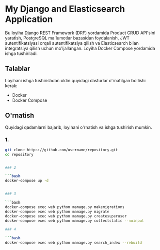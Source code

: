 # My Django and Elasticsearch Application

Bu loyiha Django REST Framework (DRF) yordamida Product CRUD API'sini yaratish, PostgreSQL ma'lumotlar bazasidan foydalanish, JWT autentifikatsiyasi orqali autentifikatsiya qilish va Elasticsearch bilan integratsiya qilish uchun mo'ljallangan. Loyiha Docker Compose yordamida ishga tushiriladi.

## Talablar

Loyihani ishga tushirishdan oldin quyidagi dasturlar o'rnatilgan bo'lishi kerak:

- Docker
- Docker Compose

## O'rnatish

Quyidagi qadamlarni bajarib, loyihani o'rnatish va ishga tushirish mumkin.
### 1.

```bash
git clone https://github.com/username/repository.git
cd repository


### 2

```bash
docker-compose up -d


### 3

```bash
docker-compose exec web python manage.py makemigrations
docker-compose exec web python manage.py migrate
docker-compose exec web python manage.py createsuperuser
docker-compose exec web python manage.py collectstatic --noinput

### 4

```bash
docker-compose exec web python manage.py search_index --rebuild
